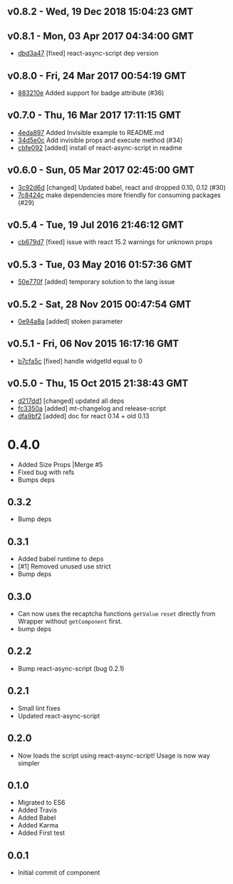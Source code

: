 v0.8.2 - Wed, 19 Dec 2018 15:04:23 GMT
--------------------------------------





v0.8.1 - Mon, 03 Apr 2017 04:34:00 GMT
--------------------------------------

- [dbd3a47](../../commit/dbd3a47) [fixed] react-async-script dep version



v0.8.0 - Fri, 24 Mar 2017 00:54:19 GMT
--------------------------------------

- [883210e](../../commit/883210e) Added support for badge attribute (#36)




v0.7.0 - Thu, 16 Mar 2017 17:11:15 GMT
--------------------------------------

- [4eda897](../../commit/4eda897) Added Invisible example to README.md
- [34d5e0c](../../commit/34d5e0c) Add invisible props and execute method (#34)
- [cbfe092](../../commit/cbfe092) [added] install of react-async-script in readme



v0.6.0 - Sun, 05 Mar 2017 02:45:00 GMT
--------------------------------------

- [3c92d6d](../../commit/3c92d6d) [changed] Updated babel, react and dropped 0.10, 0.12 (#30)
- [7c8424c](../../commit/7c8424c) make dependencies more friendly for consuming packages (#29)



v0.5.4 - Tue, 19 Jul 2016 21:46:12 GMT
--------------------------------------

- [cb679d7](../../commit/cb679d7) [fixed] issue with react 15.2 warnings for unknown props



v0.5.3 - Tue, 03 May 2016 01:57:36 GMT
--------------------------------------

- [50e770f](../../commit/50e770f) [added] temporary solution to the lang issue



v0.5.2 - Sat, 28 Nov 2015 00:47:54 GMT
--------------------------------------

- [0e94a8a](../../commit/0e94a8a) [added] stoken parameter



v0.5.1 - Fri, 06 Nov 2015 16:17:16 GMT
--------------------------------------

- [b7cfa5c](../../commit/b7cfa5c) [fixed] handle widgetId equal to 0



v0.5.0 - Thu, 15 Oct 2015 21:38:43 GMT
--------------------------------------

- [d217dd1](../../commit/d217dd1) [changed] updated all deps
- [fc3350a](../../commit/fc3350a) [added] mt-changelog and release-script
- [dfa9bf2](../../commit/dfa9bf2) [added] doc for react 0.14 + old 0.13



# 0.4.0
- Added Size Props |Merge #5
- Fixed bug with refs
- Bumps deps

## 0.3.2
- Bump deps

## 0.3.1
- Added babel runtime to deps
- [#1] Removed unused use strict
- Bump deps

## 0.3.0
- Can now uses the recaptcha functions `getValue` `reset` directly from Wrapper without `getComponent` first.
- bump deps

## 0.2.2
- Bump react-async-script (bug 0.2.1)

## 0.2.1
- Small lint fixes
- Updated react-async-script

## 0.2.0
- Now loads the script using react-async-script! Usage is now way simpler

## 0.1.0
- Migrated to ES6
- Added Travis
- Added Babel
- Added Karma
- Added First test

## 0.0.1
- Initial commit of component
